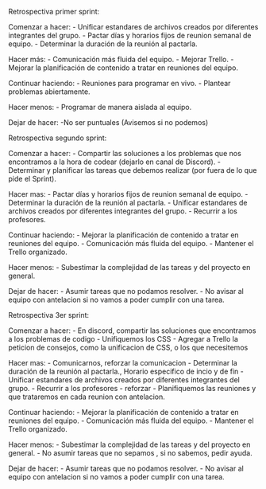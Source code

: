 
Retrospectiva primer sprint:

Comenzar a hacer: 
    - Unificar estandares de archivos creados por diferentes integrantes del grupo.
    - Pactar días y horarios fijos de reunion semanal de equipo.
    - Determinar la duración de la reunión al pactarla.

Hacer más: 
    - Comunicación más fluida del equipo.
    - Mejorar Trello.
    - Mejorar la planificación de contenido a tratar en reuniones del equipo.

Continuar haciendo: 
    - Reuniones para programar en vivo.
    - Plantear problemas abiertamente.

Hacer menos: 
    - Programar de manera aislada al equipo.

Dejar de hacer: 
    -No ser puntuales (Avisemos si no podemos)
    

Retrospectiva segundo sprint:

Comenzar a hacer:
    - Compartir las soluciones a los problemas que nos encontramos a la hora de codear (dejarlo en canal de Discord).
    - Determinar y planificar las tareas que debemos realizar (por fuera de lo que pide el Sprint).

Hacer mas:
    - Pactar días y horarios fijos de reunion semanal de equipo.
    - Determinar la duración de la reunión al pactarla.
    - Unificar estandares de archivos creados por diferentes integrantes del grupo.
    - Recurrir a los profesores.

Continuar haciendo:
    - Mejorar la planificación de contenido a tratar en reuniones del equipo.
    - Comunicación más fluida del equipo.
    - Mantener el Trello organizado.


Hacer menos:
    - Subestimar la complejidad de las tareas y del proyecto en general.

Dejar de hacer:
    - Asumir tareas que no podamos resolver.
    - No avisar al equipo con antelacion si no vamos a poder cumplir con una tarea.



Retrospectiva 3er sprint:

Comenzar a hacer:
    - En discord, compartir las soluciones que encontramos a los problemas de codigo
    - Unifiquemos los CSS
     - Agregar a Trello la peticion de consejos, como la unificacion de CSS, o los que necesitemos

Hacer mas:
    - Comunicarnos, reforzar la comunicacion
    - Determinar la duración de la reunión al pactarla., Horario especifico de incio y de fin
    - Unificar estandares de archivos creados por diferentes integrantes del grupo.
    - Recurrir a los profesores - reforzar
     - Planifiquemos las reuniones y que trataremos en cada reunion con antelacion.


Continuar haciendo:
    - Mejorar la planificación de contenido a tratar en reuniones del equipo.
    - Comunicación más fluida del equipo.
    - Mantener el Trello organizado.


Hacer menos:
    - Subestimar la complejidad de las tareas y del proyecto en general.
     - No asumir tareas que no sepamos , si no sabemos, pedir ayuda.

Dejar de hacer:
    - Asumir tareas que no podamos resolver.
    - No avisar al equipo con antelacion si no vamos a poder cumplir con una tarea.


